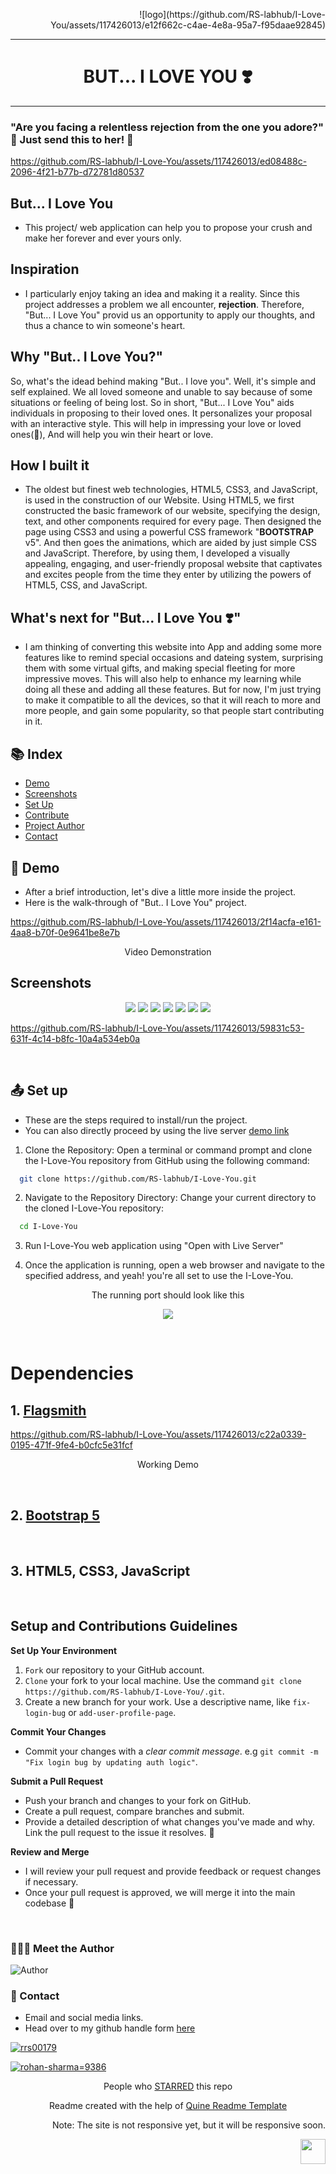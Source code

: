 <p align="right">
    ![logo](https://github.com/RS-labhub/I-Love-You/assets/117426013/e12f662c-c4ae-4e8a-95a7-f95daae92845)
</p>

<hr>
<h1 align="center">
    BUT... I LOVE YOU ❣️
</h1>
<hr>

<h3 aligh ="center">"Are you facing a relentless rejection from the one you adore?" 🥺 Just send this to her! 💓</h3>


https://github.com/RS-labhub/I-Love-You/assets/117426013/ed08488c-2096-4f21-b77b-d72781d80537


## But... I Love You
- This project/ web application can help you to propose your crush and make her forever and ever yours only.

## Inspiration
- I particularly enjoy taking an idea and making it a reality. Since this project addresses a problem we all encounter, **rejection**. Therefore, "But... I Love You" provid us an opportunity to apply our thoughts, and thus a chance to win someone's heart.

## Why "But.. I Love You?"
So, what's the idead behind making "But.. I love you". Well, it's simple and self explained. We all loved someone and unable to say because of some situations or feeling of being lost. So in short, "But... I Love You" aids individuals in proposing to their loved ones. It personalizes your proposal with an interactive style. This will help in impressing your love or loved ones(🤗), And will help you win their heart or love.

## How I built it
- The oldest but finest web technologies, HTML5, CSS3, and JavaScript, is used in the construction of our Website. Using HTML5, we first constructed the basic framework of our website, specifying the design, text, and other components required for every page. Then designed the page using CSS3 and using a powerful CSS framework "**BOOTSTRAP** v5". And then goes the animations, which are aided by just simple CSS and JavaScript. Therefore, by using them, I developed a visually appealing, engaging, and user-friendly proposal website that captivates and excites people from the time they enter by utilizing the powers of HTML5, CSS, and JavaScript.

## What's next for "But... I Love You ❣️"
- I am thinking of converting this website into App and adding some more features like to remind special occasions and dateing system, surprising them with some virtual gifts, and making special fleeting for more impressive moves. This will also help to enhance my learning while doing all these and adding all these features. But for now, I'm just trying to make it compatible to all the devices, so that it will reach to more and more people, and gain some popularity, so that people start contributing in it.


## :books: Index

- [Demo](#movie_camera-Demo)
- [Screenshots](#screenshots)
- [Set Up](#outbox_tray-Set-up)
- [Contribute](#building_construction-Contribute)
- [Project Author](#people_holding_hands-Meet-the-Author)
- [Contact](#email-contact)


##  :movie_camera: Demo
- After a brief introduction, let's dive a little more inside the project.
- Here is the walk-through of "But.. I Love You" project.


https://github.com/RS-labhub/I-Love-You/assets/117426013/2f14acfa-e161-4aa8-b70f-0e9641be8e7b


<p align="center">Video Demonstration</p>

## Screenshots
<p align="center">
  <img src="Screenshots/hello.png"  />
  <img src="Screenshots/shower.png"  />
  <img src="Screenshots/ask.png"  />
  <img src="Screenshots/romantic.png"  />
  <img src="Screenshots/hate.png"  />
  <img src="Screenshots/lost.png"  />
  <img src="Screenshots/unclickableYes.png"  />
</p>

https://github.com/RS-labhub/I-Love-You/assets/117426013/59831c53-631f-4c14-b8fc-10a4a534eb0a

$~$

##  :outbox_tray: Set up
- These are the steps required to install/run the project.
- You can also directly proceed by using the live server [demo link](https://rs-labhub.github.io/I-Love-You/)


1. Clone the Repository: Open a terminal or command prompt and clone the I-Love-You repository from GitHub using the following command:

  ```bash
    git clone https://github.com/RS-labhub/I-Love-You.git
  ```

2. Navigate to the Repository Directory: Change your current directory to the cloned I-Love-You repository:

  ```bash
    cd I-Love-You
  ```

3. Run I-Love-You web application using "Open with Live Server"

5. Once the application is running, open a web browser and navigate to the specified address, and yeah! you're all set to use the I-Love-You.
<p align="center">
  The running port should look like this
</p>
<p align="center">
<img src="Screenshots/port.png" >
</p>

$~$

# Dependencies

<h2>1. <a href="https://app.flagsmith.com/">Flagsmith</a></h2>

https://github.com/RS-labhub/I-Love-You/assets/117426013/c22a0339-0195-471f-9fe4-b0cfc5e31fcf

<p align="center">Working Demo </p>

<br>
<h2>2. <a href="https://getbootstrap.com/docs/5.0/getting-started/introduction/">Bootstrap 5</a></h2>
<br>
<h2>3. HTML5, CSS3, JavaScript</h2>
<br>

## Setup and Contributions Guidelines

**Set Up Your Environment**

1. `Fork` our repository to your GitHub account. 
2. `Clone` your fork to your local machine. 
    Use the command `git clone https://github.com/RS-labhub/I-Love-You/.git`.
3. Create a new branch for your work. 
    Use a descriptive name, like `fix-login-bug` or `add-user-profile-page`.
    
**Commit Your Changes**

- Commit your changes with a _clear commit message_. 
  e.g `git commit -m "Fix login bug by updating auth logic"`.

**Submit a Pull Request**

- Push your branch and changes to your fork on GitHub.
- Create a pull request, compare branches and submit.
- Provide a detailed description of what changes you've made and why. 
  Link the pull request to the issue it resolves. 🔗
    
**Review and Merge**

- I will review your pull request and provide feedback or request changes if necessary. 
- Once your pull request is approved, we will merge it into the main codebase 🥳

$~$

### :people_holding_hands: Meet the Author

<img  src="Pages/Assets/author.jpg" alt="Author">


### :email: Contact 
- Email and social media links.
- Head over to my github handle form [here](https://github.com/RS-labhub)

<p align="left">
<a href="https://twitter.com/rrs00179" target="blank"><img align="center" src="https://img.shields.io/badge/X-000000?style=for-the-badge&logo=x&logoColor=white" alt="rrs00179" /></a>
</p>
<p align="left">
<a href="https://www.linkedin.com/in/rohan-sharma-9386rs/" target="blank"><img src="https://img.shields.io/badge/LinkedIn-0077B5?style=for-the-badge&logo=linkedin&logoColor=white" alt="rohan-sharma=9386" /></a>
</p>

<p align="center">
    People who <a href="https://github.com/RS-labhub/I-Love-You/stargazers">STARRED</a> this repo
</p>

<p align="center">
  Readme created with the help of <a href="https://github.com/quine-sh/README-Template/blob/main/README.md" alt="https://github.com/quine-sh/README-Template/blob/main/README.md">Quine Readme Template</a>
</p>

<p align="right">Note: The site is not responsive yet, but it will be responsive soon.</p>

<p align="right" >
    <img height="40px" width="40px" src="Pages/Assets\RS LOGO.png" />
</p>
